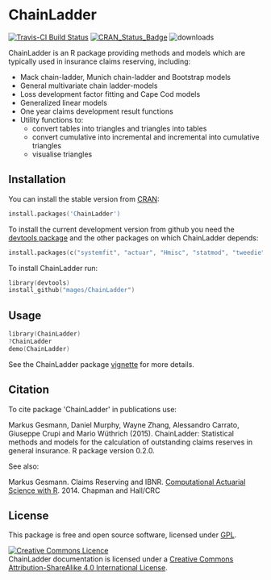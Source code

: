 # ChainLadder 
[![Travis-CI Build Status](https://travis-ci.org/mages/ChainLadder.svg?branch=master)](https://travis-ci.org/mages/ChainLadder) [![CRAN\_Status\_Badge](http://www.r-pkg.org/badges/version/ChainLadder)](http://cran.r-project.org/web/packages/ChainLadder) ![downloads](http://cranlogs.r-pkg.org/badges/grand-total/ChainLadder)


ChainLadder is an R package providing methods and models which are typically 
used in insurance claims reserving, including:

- Mack chain-ladder, Munich chain-ladder and Bootstrap models
- General multivariate chain ladder-models 
- Loss development factor fitting and Cape Cod models 
- Generalized linear models 
- One year claims development result functions
- Utility functions to:
  - convert tables into triangles and triangles into tables 
  - convert cumulative into incremental and incremental into cumulative triangles
  - visualise triangles

## Installation

You can install the stable version from
[CRAN](http://cran.r-project.org/package=ChainLadder):

```s
install.packages('ChainLadder')
```

To install the current development version from github you need the [devtools package](http://cran.r-project.org/package=devtools) and the other packages on which ChainLadder depends:

```s
install.packages(c("systemfit", "actuar", "Hmisc", "statmod", "tweedie", "cplm"))
```

To install ChainLadder run:
```s
library(devtools)
install_github("mages/ChainLadder")
```

## Usage

```s
library(ChainLadder)
?ChainLadder
demo(ChainLadder)
```

See the ChainLadder package [vignette](http://cran.r-project.org/web/packages/ChainLadder/vignettes/ChainLadder.pdf) for more details. 

## Citation

To cite package 'ChainLadder' in publications use:

  Markus Gesmann, Daniel Murphy, Wayne Zhang, Alessandro Carrato,
  Giuseppe Crupi and Mario Wüthrich (2015). 
  ChainLadder: Statistical methods and models for the calculation of 
  outstanding claims reserves in general insurance. R package version 0.2.0.
  
See also:

  Markus Gesmann. Claims Reserving and IBNR. [Computational Actuarial Science
  with R](http://www.crcpress.com/product/isbn/9781466592599). 2014. Chapman and Hall/CRC

## License

This package is free and open source software, licensed under [GPL](https://www.gnu.org/copyleft/gpl.html).

<a rel="license" href="http://creativecommons.org/licenses/by-sa/4.0/deed.en_GB"><img alt="Creative Commons Licence" class="c1" src="http://i.creativecommons.org/l/by-sa/4.0/80x15.png" /></a><br />
<span>ChainLadder documentation</span> is licensed under a <a rel="license" href="http://creativecommons.org/licenses/by-sa/4.0/deed.en_GB">Creative Commons Attribution-ShareAlike 4.0 International License</a>. 
